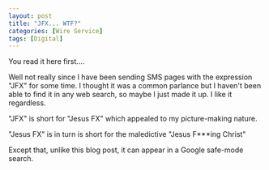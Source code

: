 ```yaml
---
layout: post
title: "JFX... WTF?"
categories: [Wire Service]
tags: [Digital]
---
```

You read it here first....

Well not really since I have been sending SMS pages with the expression "JFX" for some time. I thought it was a common parlance but I haven't been able to find it in any web search, so maybe I just made it up. I like it regardless.

"JFX" is short for "Jesus FX" which appealed to my picture-making nature.

"Jesus FX" is in turn is short for the maledictive "Jesus F***ing Christ"

Except that, unlike this blog post, it can appear in a Google safe-mode search.
